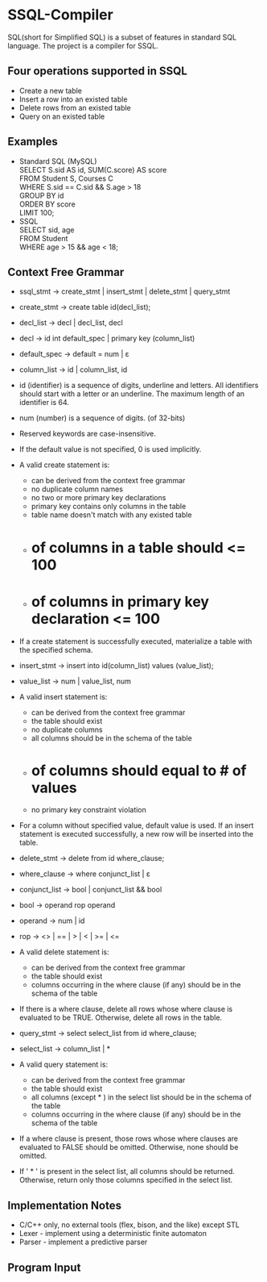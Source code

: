 SSQL-Compiler
=============

SQL(short for Simplified SQL) is a subset of features in standard SQL language. The project is a compiler for SSQL.


## Four operations supported in SSQL
  * Create a new table
  * Insert a row into an existed table
  * Delete rows from an existed table
  * Query on an existed table


## Examples
  * Standard SQL (MySQL)  
  SELECT S.sid AS id, SUM(C.score) AS score  
  FROM Student S, Courses C  
  WHERE S.sid == C.sid && S.age > 18  
  GROUP BY id  
  ORDER BY score  
  LIMIT 100;  
  * SSQL  
  SELECT sid, age  
  FROM Student  
  WHERE age > 15 && age < 18;


## Context Free Grammar
  * ssql_stmt -> create_stmt | insert_stmt | delete_stmt | query_stmt

  * create_stmt -> create table id(decl_list);
  * decl_list -> decl | decl_list, decl
  * decl -> id int default_spec | primary key (column_list)
  * default_spec -> default = num | ε
  * column_list -> id | column_list, id
  * id (identifier) is a sequence of digits, underline and letters. All identifiers should start with a letter or an underline. The maximum length of an identifier is 64.
  * num (number) is a sequence of digits. (of 32-bits)
  * Reserved keywords are case-insensitive.
  * If the default value is not specified, 0 is used implicitly.
  * A valid create statement is:
    - can be derived from the context free grammar
    - no duplicate column names
    - no two or more primary key declarations
    - primary key contains only columns in the table
    - table name doesn't match with any existed table
    - # of columns in a table should <= 100
    - # of columns in primary key declaration <= 100
  * If a create statement is successfully executed, materialize a table with the specified schema.

  * insert_stmt -> insert into id(column_list) values (value_list);
  * value_list -> num | value_list, num
  * A valid insert statement is:
    - can be derived from the context free grammar
    - the table should exist
    - no duplicate columns
    - all columns should be in the schema of the table
    - # of columns should equal to # of values
    - no primary key constraint violation
  * For a column without specified value, default value is used. If an insert statement is executed successfully, a new row will be inserted into the table.

  * delete_stmt -> delete from id where_clause;
  * where_clause -> where conjunct_list | ε
  * conjunct_list -> bool | conjunct_list && bool
  * bool -> operand rop operand
  * operand -> num | id
  * rop -> <> | == | > | < | >= | <=
  * A valid delete statement is:
    - can be derived from the context free grammar
    - the table should exist
    - columns occurring in the where clause (if any) should be in the schema of the table
  * If there is a where clause, delete all rows whose where clause is evaluated to be TRUE. Otherwise, delete all rows in the table.

  * query_stmt -> select select_list from id where_clause;
  * select_list -> column_list | *
  * A valid query statement is:
    - can be derived from the context free grammar
    - the table should exist
    - all columns (except * ) in the select list should be in the schema of the table
    - columns occurring in the where clause (if any) should be in the schema of the table
  * If a where clause is present, those rows whose where clauses are evaluated to FALSE should be omitted. Otherwise, none should be omitted.
  * If ' * ' is present in the select list, all columns should be returned. Otherwise, return only those columns specified in the select list.

## Implementation Notes
  * C/C++ only, no external tools (flex, bison, and the like) except STL
  * Lexer - implement using a deterministic finite automaton
  * Parser - implement a predictive parser

## Program Input

